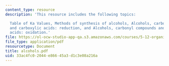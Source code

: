 ```yaml
---
content_type: resource
description: 'This resource includes the following topics:

  Table of Ka Values, Methods of synthesis of alcohols, Alcohols, carbonyl compounds
  and carboxylic acids: reduction, and Alcohols, carbonyl compounds and carboxylic
  acids: oxidation.'
file: https://ol-ocw-studio-app-qa.s3.amazonaws.com/courses/5-12-organic-chemistry-i-spring-2005/33ac4fc02044e86645a3d1c3e08a216a_alcohols.pdf
file_type: application/pdf
resourcetype: Document
title: alcohols.pdf
uid: 33ac4fc0-2044-e866-45a3-d1c3e08a216a
---
```

